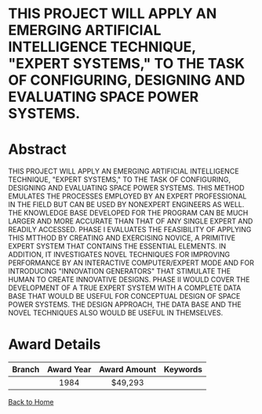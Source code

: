 
THIS PROJECT WILL APPLY AN EMERGING ARTIFICIAL INTELLIGENCE TECHNIQUE, &quot;EXPERT SYSTEMS,&quot; TO THE TASK OF CONFIGURING, DESIGNING AND EVALUATING SPACE POWER SYSTEMS.
============================================================================================================================================================================

# Abstract


THIS PROJECT WILL APPLY AN EMERGING ARTIFICIAL INTELLIGENCE TECHNIQUE, "EXPERT SYSTEMS," TO THE TASK OF CONFIGURING, DESIGNING AND EVALUATING SPACE POWER SYSTEMS. THIS METHOD EMULATES THE PROCESSES EMPLOYED BY AN EXPERT PROFESSIONAL IN THE FIELD BUT CAN BE USED BY NONEXPERT ENGINEERS AS WELL. THE KNOWLEDGE BASE DEVELOPED FOR THE PROGRAM CAN BE MUCH LARGER AND MORE ACCURATE THAN THAT OF ANY SINGLE EXPERT AND READILY ACCESSED. PHASE I EVALUATES THE FEASIBILITY OF APPLYING THIS MTTHOD BY CREATING AND EXERCISING NOVICE, A PRIMITIVE EXPERT SYSTEM THAT CONTAINS THE ESSENTIAL ELEMENTS. IN ADDITION, IT INVESTIGATES NOVEL TECHNIQUES FOR IMPROVING PERFORMANCE BY AN INTERACTIVE COMPUTER/EXPERT MODE AND FOR INTRODUCING "INNOVATION GENERATORS" THAT STIMULATE THE HUMAN TO CREATE INNOVATIVE DESIGNS. PHASE II WOULD COVER THE DEVELOPMENT OF A TRUE EXPERT SYSTEM WITH A COMPLETE DATA BASE THAT WOULD BE USEFUL FOR CONCEPTUAL DESIGN OF SPACE POWER SYSTEMS. THE DESIGN APPROACH, THE DATA BASE AND THE NOVEL TECHNIQUES ALSO WOULD BE USEFUL IN THEMSELVES.  

# Award Details

|Branch|Award Year|Award Amount|Keywords|
| :---: | :---: | :---: | :---: |
||1984|$49,293||
  
  


[Back to Home](https://github.com/chrischow/dod_sbir_awards/JT/#385)